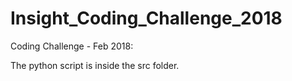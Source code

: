 # Insight_Coding_Challenge_2018

Coding Challenge - Feb 2018: 

The python script is inside the src folder.
